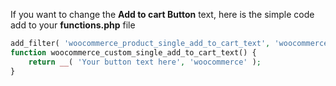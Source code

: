 If you want to change the **Add to cart Button** text, here is the simple code add to your **functions.php** file
```php
add_filter( 'woocommerce_product_single_add_to_cart_text', 'woocommerce_custom_single_add_to_cart_text' ); 
function woocommerce_custom_single_add_to_cart_text() {
    return __( 'Your button text here', 'woocommerce' ); 
}
```